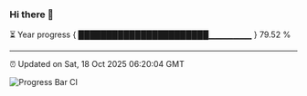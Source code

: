 ### Hi there 👋

⏳ Year progress { ███████████████████████▁▁▁▁▁▁▁ } 79.52 %

---

⏰ Updated on Sat, 18 Oct 2025 06:20:04 GMT

![Progress Bar CI](https://github.com/liununu/liununu/workflows/Progress%20Bar%20CI/badge.svg)
